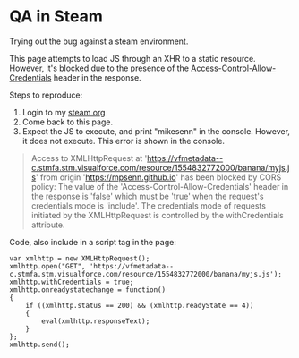 # QA in Steam

Trying out the bug against a steam environment.

This page attempts to load JS through an XHR to a static resource. However, it's blocked due to the presence of the [Access-Control-Allow-Credentials](https://developer.mozilla.org/en-US/docs/Web/HTTP/Headers/Access-Control-Allow-Credentials) header in the response.

Steps to reproduce:

1. Login to my [steam org](https://vfmetadata.my.stmfa.stm.salesforce.com/?un=vfmetadata@example.com&pw=123456)
2. Come back to this page.
3. Expect the JS to execute, and print "mikesenn" in the console. However, it does not execute. This error is shown in the console.

> Access to XMLHttpRequest at 'https://vfmetadata--c.stmfa.stm.visualforce.com/resource/1554832772000/banana/myjs.js' from origin 'https://mpsenn.github.io' has been blocked by CORS policy: The value of the 'Access-Control-Allow-Credentials' header in the response is 'false' which must be 'true' when the request's credentials mode is 'include'. The credentials mode of requests initiated by the XMLHttpRequest is controlled by the withCredentials attribute.

Code, also include in a script tag in the page:

    var xmlhttp = new XMLHttpRequest();
    xmlhttp.open("GET", 'https://vfmetadata--c.stmfa.stm.visualforce.com/resource/1554832772000/banana/myjs.js');
    xmlhttp.withCredentials = true;
    xmlhttp.onreadystatechange = function()
    {
        if ((xmlhttp.status == 200) && (xmlhttp.readyState == 4))
        {
            eval(xmlhttp.responseText);
        }
    };
    xmlhttp.send();


<script>
    var xmlhttp = new XMLHttpRequest();
    xmlhttp.open("GET", 'https://vfmetadata--c.stmfa.stm.visualforce.com/resource/1554832772000/banana/myjs.js');
    xmlhttp.withCredentials = true;
    xmlhttp.onreadystatechange = function()
    {
        if ((xmlhttp.status == 200) && (xmlhttp.readyState == 4))
        {
            eval(xmlhttp.responseText);
        }
    };
    xmlhttp.send();
</script>

